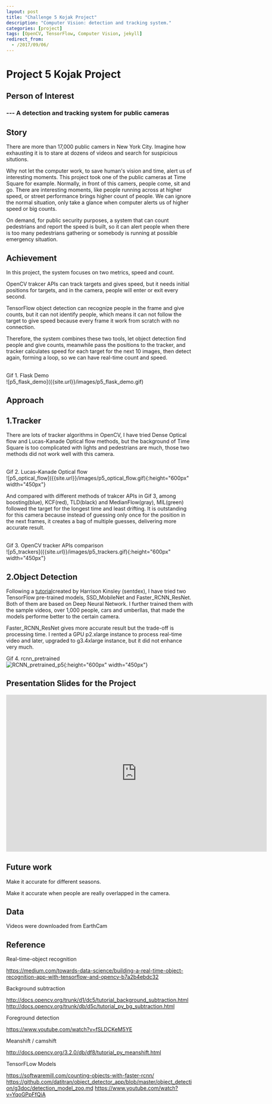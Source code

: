 ```yaml
---
layout: post
title: "Challenge 5 Kojak Project"
description: "Computer Vision: detection and tracking system."
categories: [project]
tags: [OpenCV, TensorFlow, Computer Vision, jekyll]
redirect_from:
  - /2017/09/06/
---
```


# Project 5 Kojak Project 

## Person of Interest

### --- A detection and tracking system for public cameras

## Story
There are more than 17,000 public camers in New York City. Imagine how exhausting it is to stare at dozens of videos and search for suspicious situtions. 

Why not let the computer work, to save human's vision and time, alert us of interesting moments. This project took one of the public cameras at Time Square for example. Normally, in front of this camers, people come, sit and go. There are interesting moments, like people running across at higher speed, or street performance brings higher count of people. We can ignore the normal situation, only take a glance when computer alerts us of higher speed or big counts. 

On demand, for public security purposes, a system that can count pedestrians and report the speed is built, so it can alert people when there is too many pedestrians gathering or somebody is running at possible emergency situation. 

## Achievement
In this project, the system focuses on two metrics, speed and count. 

OpenCV trakcer APIs can track targets and gives speed, but it needs initial positions for targets, and in the camera, people will enter or exit every second. 

TensorFlow object detection can recognize people in the frame and give counts, but it can not identify people, which means it can not follow the target to give speed because every frame it work from scratch with no connection. 

Therefore, the system combines these two tools, let object detection find people and give counts, meanwhile pass the positions to the tracker, and tracker calculates speed for each target for the next 10 images, then detect again, forming a loop, so we can have real-time count and speed. 

<br>
Gif 1. Flask Demo
<br>
![p5_flask_demo]({{site.url}}/images/p5_flask_demo.gif)

## Approach

## 1.Tracker

There are lots of tracker algorithms in OpenCV, I have tried Dense Optical flow and Lucas-Kanade Optical flow methods, but the background of Time Square is too complicated with lights and pedestrians are much, those two methods did not work well with this camera. 

<br>
Gif 2. Lucas-Kanade Optical flow
<br>
![p5_optical_flow]({{site.url}}/images/p5_optical_flow.gif){:height="600px" width="450px"}

And compared with different methods of trakcer APIs in Gif 3, among boosting(blue), KCF(red), TLD(black) and MedianFlow(gray), MIL(green) followed the target for the longest time and least drifting. It is outstanding for this camera because instead of guessing only once for the position in the next frames, it creates a bag of multiple guesses, delivering more accurate result. 

<br>
Gif 3. OpenCV tracker APIs comparison
<br>
![p5_trackers]({{site.url}}/images/p5_trackers.gif){:height="600px" width="450px"}

 
## 2.Object Detection

Following a <a href="http://www.youtube.com/watch?v=K_mFnvzyLvc">tutorial</a>created by Harrison Kinsley (sentdex), I have tried two TensorFlow pre-trained models, SSD_MobileNet and Faster_RCNN_ResNet. Both of them are based on Deep Neural Network. I further trained them with the sample videos, over 1,000 people, cars and umberllas, that made the models performe better to the certain camera. 

Faster_RCNN_ResNet gives more accurate result but the trade-off is processing time. I rented a GPU p2.xlarge instance to process real-time video and later, upgraded to g3.4xlarge instance, but it did not enhance very much. 

Gif 4. rcnn_pretrained
<br>
![RCNN_pretrained_p5]({{site.url}}/images/p5_rcnn_pretrained.gif){:height="600px" width="450px"}
<br>


## Presentation Slides for the Project   
<iframe src="https://docs.google.com/presentation/d/e/2PACX-1vT44rKRmetEj5jS-RvvgjuTRE9Y3jRYAsEA14ht_BgH7CbzpCD8pXzedx12AQDQObJC2EZRF_tpMn0k/embed?start=false&loop=true&delayms=5000" frameborder="0"  width="700" height="422" allowfullscreen="true" mozallowfullscreen="true" webkitallowfullscreen="true"></iframe>

## Future work

Make it accurate for different seasons. 

Make it accurate when people are really overlapped in the camera.

## Data
Videos were downloaded from EarthCam

## Reference
Real-time-object recognition

https://medium.com/towards-data-science/building-a-real-time-object-recognition-app-with-tensorflow-and-opencv-b7a2b4ebdc32

Background subtraction

http://docs.opencv.org/trunk/d1/dc5/tutorial_background_subtraction.html 
http://docs.opencv.org/trunk/db/d5c/tutorial_py_bg_subtraction.html

Foreground detection

https://www.youtube.com/watch?v=fSLDCKeM5YE

Meanshift / camshift

http://docs.opencv.org/3.2.0/db/df8/tutorial_py_meanshift.html

TensorFLow Models

https://softwaremill.com/counting-objects-with-faster-rcnn/
https://github.com/datitran/object_detector_app/blob/master/object_detection/g3doc/detection_model_zoo.md 
https://www.youtube.com/watch?v=YqoGPpFfQiA 